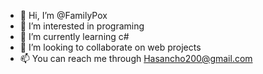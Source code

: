 - 👋 Hi, I’m @FamilyPox
- 👀 I’m interested in programing
- 🌱 I’m currently learning c#
- 💞️ I’m looking to collaborate on web projects
- 📫 You can reach me through Hasancho200@gmail.com

<!---
FamilyPox/FamilyPox is a ✨ special ✨ repository because its `README.md` (this file) appears on your GitHub profile.
You can click the Preview link to take a look at your changes.
--->
